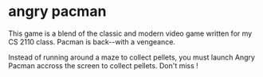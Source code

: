 angry pacman
============

This game is a blend of the classic and modern video game written for my CS 2110 class. Pacman is back--with a vengeance.

Instead of running around a maze to collect pellets, you must launch Angry Pacman accross the screen to collect
pellets. Don't miss !
